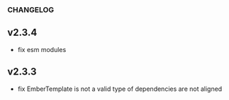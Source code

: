 ### CHANGELOG

## v2.3.4
* fix esm modules

## v2.3.3
* fix EmberTemplate is not a valid type of dependencies are not aligned
